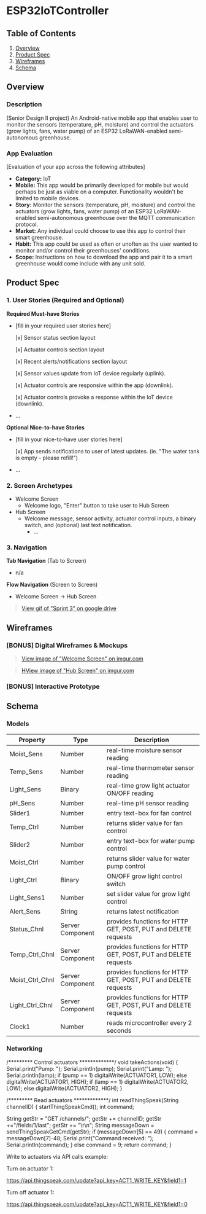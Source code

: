 # ESP32IoTController

## Table of Contents
1. [Overview](#Overview)
1. [Product Spec](#Product-Spec)
1. [Wireframes](#Wireframes)
2. [Schema](#Schema)

## Overview
### Description
(Senior Design II project) An Android-native mobile app that enables user to monitor the sensors (temperature, pH, moisture) and control the actuators (grow lights, fans, water pump) of an ESP32 LoRaWAN-enabled semi-autonomous greenhouse.

### App Evaluation
[Evaluation of your app across the following attributes]
- **Category:** IoT
- **Mobile:** This app would be primarily developed for mobile but would perhaps be just as viable on a computer. Functionality wouldn't be limited to mobile devices.
- **Story:** Monitor the sensors (temperature, pH, moisture) and control the actuators (grow lights, fans, water pump) of an ESP32 LoRaWAN-enabled semi-autonomous greenhouse over the MQTT communication protocol.
- **Market:** Any individual could choose to use this app to control their smart greenhouse.
- **Habit:** This app could be used as often or unoften as the user wanted to monitor and/or control their greenhouses' conditions.
- **Scope:** Instructions on how to download the app and pair it to a smart greenhouse would come include with any unit sold.

## Product Spec

### 1. User Stories (Required and Optional)

**Required Must-have Stories**

* [fill in your required user stories here]
  
  [x] Sensor status section layout
  
  [x] Actuator controls section layout

  [x] Recent alerts/notifications section layout

  [x] Sensor values update from IoT device regularly (uplink).
  
  [x] Actuator controls are responsive within the app (downlink).
  
  [x] Actuator controls provoke a response within the IoT device (downlink).
  
* ...

**Optional Nice-to-have Stories**

* [fill in your nice-to-have user stories here]
  
  [x] App sends notifications to user of latest updates. (ie. "The water tank is empty - please refill!")
* ...

### 2. Screen Archetypes

* Welcome Screen
  * Welcome logo, "Enter" button to take user to Hub Screen
* Hub Screen
    * Welcome message, sensor activity, actuator control inputs, a binary switch, and (optional) last text notification.
      * ...

### 3. Navigation

**Tab Navigation** (Tab to Screen)

* n/a

**Flow Navigation** (Screen to Screen)

* Welcome Screen -> Hub Screen

<blockquote class="imgur-embed-pub" lang="en" data-id="a/pUuRq9o"  ><a href="https://drive.google.com/file/d/1ivqg-feualirnxYj_twC-Wb3O1FS0BlM/view?usp=sharing">View gif of "Sprint 3" on google drive</a></blockquote>

## Wireframes
### [BONUS] Digital Wireframes & Mockups

<blockquote class="imgur-embed-pub" lang="en" data-id="a/PaLUPbl"  ><a href="//imgur.com/a/PaLUPbl">View image of "Welcome Screen" on imgur.com</a></blockquote>

<blockquote class="imgur-embed-pub" lang="en" data-id="a/85Ql7HY"  ><a href="//imgur.com/a/85Ql7HY">HView image of "Hub Screen" on imgur.com</a></blockquote>

### [BONUS] Interactive Prototype

## Schema
### Models

| Property              | Type          | Description   |
| --------------------- | ------------- | ------------- | 
| Moist_Sens            | Number        | real-time moisture sensor reading  |
| Temp_Sens             | Number        | real-time thermometer sensor reading  |
| Light_Sens            | Binary        | real-time grow light actuator ON/OFF reading  |
| pH_Sens               | Number        | real-time pH sensor reading  |
| Slider1               | Number        | entry text-box for fan control  |
| Temp_Ctrl             | Number        | returns slider value for fan control  |
| Slider2               | Number        | entry text-box for water pump control   |
| Moist_Ctrl            | Number        | returns slider value for water pump control  |
| Light_Ctrl            | Binary        | ON/OFF grow light control switch  |
| Light_Sens1           | Number        | set slider value for grow light control  |
| Alert_Sens            | String        | returns latest notification  |
| Status_Chnl           | Server Component  | provides functions for HTTP GET, POST, PUT and DELETE requests  |
| Temp_Ctrl_Chnl        | Server Component  | provides functions for HTTP GET, POST, PUT and DELETE requests  |
| Moist_Ctrl_Chnl       | Server Component  | provides functions for HTTP GET, POST, PUT and DELETE requests  |
| Light_Ctrl_Chnl       | Server Component  | provides functions for HTTP GET, POST, PUT and DELETE requests  |
| Clock1                | Number        | reads microcontroller every 2 seconds  |

### Networking

/********* Control actuators *************/
void takeActions(void)
{
  Serial.print("Pump: ");
  Serial.println(pump);
  Serial.print("Lamp: ");
  Serial.println(lamp);
  if (pump == 1) digitalWrite(ACTUATOR1, LOW);
  else digitalWrite(ACTUATOR1, HIGH);
  if (lamp == 1) digitalWrite(ACTUATOR2, LOW);
  else digitalWrite(ACTUATOR2, HIGH);
}


/********* Read actuators *************/
int readThingSpeak(String channelID)
{
  startThingSpeakCmd();
  int command;

  String getStr = "GET /channels/";
  getStr += channelID;
  getStr +="/fields/1/last";
  getStr += "\r\n";
  String messageDown = sendThingSpeakGetCmd(getStr);
  if (messageDown[5] == 49)
  {
    command = messageDown[7]-48; 
    Serial.print("Command received: ");
    Serial.println(command);
  }
  else command = 9;
  return command;
}

Write to actuators via API calls example:

Turn on actuator 1:

https://api.thingspeak.com/update?api_key=ACT1_WRITE_KEY&field1=1

Turn off actuator 1:

https://api.thingspeak.com/update?api_key=ACT1_WRITE_KEY&field1=0
